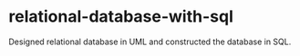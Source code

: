 # relational-database-with-sql
Designed relational database in UML and constructed the database in SQL.

